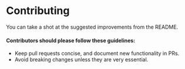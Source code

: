# Contributing

You can take a shot at the suggested improvements from the README.

#### Contributors should please follow these guidelines:

* Keep pull requests concise, and document new functionality in PRs.
* Avoid breaking changes unless they are very essential.
